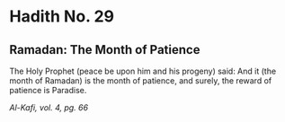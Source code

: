 Hadith No. 29
=============

Ramadan: The Month of Patience
------------------------------

The Holy Prophet (peace be upon him and his progeny) said: And it (the
month of Ramadan) is the month of patience, and surely, the reward of
patience is Paradise.

*Al-Kafi, vol. 4, pg. 66*


